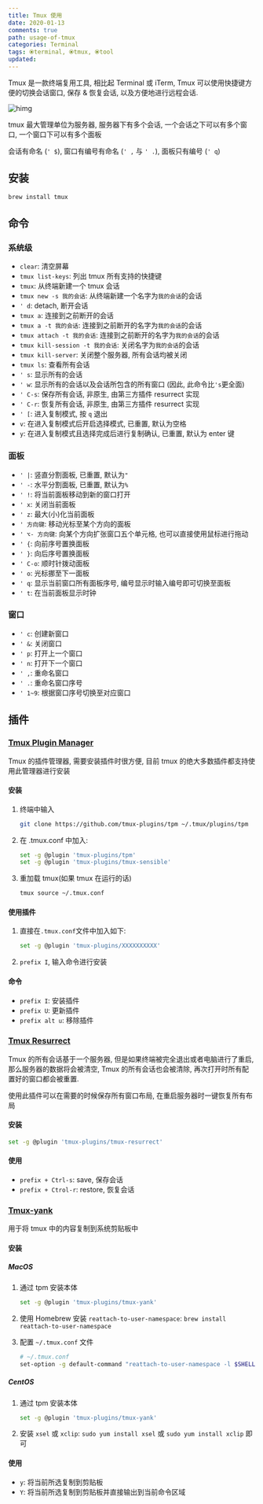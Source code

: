 ```yaml
---
title: Tmux 使用
date: 2020-01-13
comments: true
path: usage-of-tmux
categories: Terminal
tags: ⦿terminal, ⦿tmux, ⦿tool
updated:
---
```


Tmux 是一款终端复用工具, 相比起 Terminal 或 iTerm, Tmux 可以使用快捷键方便的切换会话窗口, 保存 & 恢复会话, 以及方便地进行远程会话.

![himg](https://a.hanleylee.com/HKMS/2020-02-16-034444.png?x-oss-process=style/WaMa)

<!-- more -->

tmux 最大管理单位为服务器, 服务器下有多个会话, 一个会话之下可以有多个窗口, 一个窗口下可以有多个面板

会话有命名 (`' $`), 窗口有编号有命名 (`' ,` 与 `' .`), 面板只有编号 (`' q`)

## 安装

```bash
brew install tmux
```

## 命令

### 系统级

- `clear`: 清空屏幕
- `tmux list-keys`: 列出 tmux 所有支持的快捷键
- `tmux`: 从终端新建一个 tmux 会话
- `tmux new -s 我的会话`: 从终端新建一个名字为`我的会话`的会话
- `' d`: detach, 断开会话
- `tmux a`: 连接到之前断开的会话
- `tmux a -t 我的会话`: 连接到之前断开的名字为`我的会话`的会话
- `tmux attach -t 我的会话`: 连接到之前断开的名字为`我的会话`的会话
- `tmux kill-session -t 我的会话`: 关闭名字为`我的会话`的会话
- `tmux kill-server`: 关闭整个服务器, 所有会话均被关闭
- `tmux ls`: 查看所有会话
- `' s`: 显示所有的会话
- `' w`: 显示所有的会话以及会话所包含的所有窗口 (因此, 此命令比`'s`更全面)
- `' C-s`: 保存所有会话, 非原生, 由第三方插件 resurrect 实现
- `' C-r`: 恢复所有会话, 非原生, 由第三方插件 resurrect 实现
- `' [`: 进入复制模式, 按 `q` 退出
- `v`: 在进入复制模式后开启选择模式, 已重置, 默认为空格
- `y`: 在进入复制模式且选择完成后进行复制确认, 已重置, 默认为 enter 键

### 面板

- `' |`: 竖直分割面板, 已重置, 默认为`"`
- `' -`: 水平分割面板, 已重置, 默认为`%`
- `' !`: 将当前面板移动到新的窗口打开
- `' x`: 关闭当前面板
- `' z`: 最大(小)化当前面板
- `' 方向键`: 移动光标至某个方向的面板
- `' ⌥- 方向键`: 向某个方向扩张窗口五个单元格, 也可以直接使用鼠标进行拖动
- `' {`: 向前序号置换面板
- `' }`: 向后序号置换面板
- `' C-o`: 顺时针拨动面板
- `' o`: 光标挪至下一面板
- `' q`: 显示当前窗口所有面板序号, 编号显示时输入编号即可切换至面板
- `' t`: 在当前面板显示时钟

### 窗口

- `' c`: 创建新窗口
- `' &`: 关闭窗口
- `' p`: 打开上一个窗口
- `' n`: 打开下一个窗口
- `' ,`: 重命名窗口
- `' .`: 重命名窗口序号
- `' 1~9`: 根据窗口序号切换至对应窗口

## 插件

### [Tmux Plugin Manager](https://github.com/tmux-plugins/tpm)

Tmux 的插件管理器, 需要安装插件时很方便, 目前 tmux 的绝大多数插件都支持使用此管理器进行安装

#### 安装

1. 终端中输入

    ```bash
    git clone https://github.com/tmux-plugins/tpm ~/.tmux/plugins/tpm
    ```

2. 在 .tmux.conf 中加入:

    ```bash
    set -g @plugin 'tmux-plugins/tpm'
    set -g @plugin 'tmux-plugins/tmux-sensible'
    ```

3. 重加载 tmux(如果 tmux 在运行的话)

    ```bash
    tmux source ~/.tmux.conf
    ```

#### 使用插件

1. 直接在`.tmux.conf`文件中加入如下:

    ```bash
    set -g @plugin 'tmux-plugins/XXXXXXXXXX'
    ```

2. `prefix I`, 输入命令进行安装

#### 命令

- `prefix I`: 安装插件
- `prefix U`: 更新插件
- `prefix alt u`: 移除插件

### [Tmux Resurrect](https://github.com/tmux-plugins/tmux-resurrect)

Tmux 的所有会话基于一个服务器, 但是如果终端被完全退出或者电脑进行了重启, 那么服务器的数据将会被清空, Tmux 的所有会话也会被清除, 再次打开时所有配置好的窗口都会被重置.

使用此插件可以在需要的时候保存所有窗口布局, 在重启服务器时一键恢复所有布局

#### 安装

```bash
set -g @plugin 'tmux-plugins/tmux-resurrect'
```

#### 使用

- `prefix + Ctrl-s`: save, 保存会话
- `prefix + Ctrol-r`: restore, 恢复会话

### [Tmux-yank](https://github.com/tmux-plugins/tmux-yank)

用于将 tmux 中的内容复制到系统剪贴板中

#### 安装

##### MacOS

1. 通过 tpm 安装本体

    ```bash
    set -g @plugin 'tmux-plugins/tmux-yank'
    ```

2. 使用 Homebrew 安装 `reattach-to-user-namespace`: `brew install reattach-to-user-namespace`
3. 配置 `~/.tmux.conf` 文件

    ```bash
    # ~/.tmux.conf
    set-option -g default-command "reattach-to-user-namespace -l $SHELL"
    ```

##### CentOS

1. 通过 tpm 安装本体

    ```bash
    set -g @plugin 'tmux-plugins/tmux-yank'
    ```

2. 安装 `xsel` 或 `xclip`: `sudo yum install xsel` 或 `sudo yum install xclip` 即可

#### 使用

- `y`: 将当前所选复制到剪贴板
- `Y`: 将当前所选复制到剪贴板并直接输出到当前命令区域
